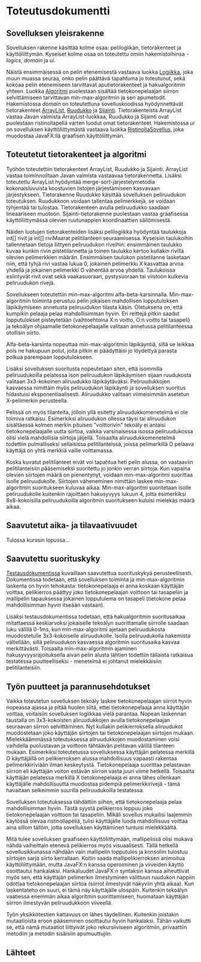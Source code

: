 # Toteutusdokumentti

## Sovelluksen yleisrakenne

Sovelluksen rakenne käsittää kolme osaa: pelilogiikan, tietorakenteet ja käyttöliittymän. Kyseiset kolme osaa on toteutettu omiin hakemistoihinsa - _logics_, _domain_ ja _ui_. 

Näistä ensimmäisessä on pelin etenemisestä vastaava luokka [Logiikka](https://github.com/heidihas/tira-harjoitustyo/blob/master/TiraHarjoitustyo/src/main/java/ristinolla/logics/Logiikka.java), joka muun muassa seuraa, onko pelin päättävä tapahtuma jo toteutunut, sekä kokoaa pelin etenemiseen tarvittavat aputietorakenteet ja hakualgoritmin yhteen. Luokka [Algoritmi](https://github.com/heidihas/tira-harjoitustyo/blob/master/TiraHarjoitustyo/src/main/java/ristinolla/logics/Algoritmi.java) puolestaan sisältää tietokonepelaajan siirron selvittämiseen tarvittavan min-max-algoritmin ja sen apumetodit. Hakemistossa _domain_ on toteutettuna sovelluskoodissa hyödynnettävät tietorakenteet [ArrayList](https://github.com/heidihas/tira-harjoitustyo/blob/master/TiraHarjoitustyo/src/main/java/ristinolla/domain/ArrayList.java), [Ruudukko](https://github.com/heidihas/tira-harjoitustyo/blob/master/TiraHarjoitustyo/src/main/java/ristinolla/domain/Ruudukko.java) ja [Sijainti](https://github.com/heidihas/tira-harjoitustyo/blob/master/TiraHarjoitustyo/src/main/java/ristinolla/domain/Sijainti.java). Tietorakenteista ArrayList vastaa Javan valmista ArrayList-luokkaa, Ruudukko ja Sijainti ovat puolestaan ristinollapeliä varten luodut omat tietorakenteet. Hakemistossa _ui_ on sovelluksen käyttöliittymästä vastaava luokka [RistinollaSovellus](https://github.com/heidihas/tira-harjoitustyo/blob/master/TiraHarjoitustyo/src/main/java/ristinolla/ui/RistinollaSovellus.java), joka muodostaa JavaFX:llä graafisen käyttöliittymän.

## Toteutetut tietorakenteet ja algoritmi

Työhön toteutettiin tietorakenteet ArrayList, Ruudukko ja Sijainti. ArrayList vastaa toiminnoiltaan Javan valmista vastaavaa tietorakennetta. Lisäksi toteutettu ArrayList hyödyntää merge-sort-järjestelymetodia kokonaisluvuista koostuvien listojen järjestämiseen kasvavaan järjestykseen. Tietorakenne Ruudukko käsittää sovelluksen peliruudukon toteutuksen. Ruudukkoon voidaan tallentaa pelimerkkejä, se voidaan tyhjentää tai tulostaa. Tietorakenteen avulla peliruudukko saadaan lineaariseen muotoon. Sijainti-tietorakenne puolestaan vastaa graafisessa käyttöliittymässä olevien ruutunappien koordinaattien säilömisestä.

Näiden luotujen tietorakenteiden lisäksi pelilogiikka hyödyntää taulukkoja int[] rivit ja int[] riviMaarat pelitilanteen seuraamisessa. Kyseisiin taulukoihin tallennetaan tietoja liittyen peliruudukon riveihin: ensimmäinen taulukko kuvaa kunkin rivin pistetilannetta ja toinen taulukko kertoo kullakin rivillä olevien pelimerkkien määrän. Ensimmäisen taulukon pistetilanne lasketaan niin, että tyhjä rivi vastaa lukua 0, jokainen pelimerkki X kasvattaa arvoa yhdellä ja jokainen pelimerkki O vähentää arvoa yhdellä. Taulukoissa esiintyvät rivit ovat sekä vaakasuoraan, pystysuoraan tai viistoon kulkevia peliruudukon rivejä.

Sovellukseen toteutettiin min-max-algoritmi alfa-beta-karsinnalla. Min-max-algoritmin toiminta perustuu pelin jokaisen mahdollisen lopputuloksen läpikäymiseen annetusta peliruudukon tilasta käsin. Oletuksena on, että kumpikin pelaaja pelaa mahdollisimman hyvin. Eri reittejä pitkin saadut lopputulokset pisteytetään (vaihtoehtoina X:n voitto, O:n voitto tai tasapeli) ja tekoälyn ohjaamalle tietokonepelaajalle valitaan annetussa pelitilanteessa otollisin siirto.

Alfa-beta-karsinta nopeuttaa min-max-algoritmin läpikäyntiä, sillä se leikkaa pois ne hakupuun polut, joita pitkin ei päädyttäisi jo löydettyä parasta polkua parempaan lopputulokseen.

Lisäksi sovelluksen suoritusta nopeutetaan siten, että isommilla peliruudukoilla pelatessa ison peliruudukon läpikäymisen sijaan ruudukosta valitaan 3x3-kokoinen aliruudukko läpikäytäväksi. Peliruudukkojen kasvaessa nimittäin myös peliruudukon läpikäynti ja sovelluksen suoritus hidastuisi eksponentiaalisesti. Aliruudukko valitaan viimeisimmän asetetun X-pelimerkin perusteella.

Pelissä on myös tilanteita, jolloin yllä esitetty aliruudukkomenetelmä ei ole toimiva ratkaisu. Esimerkiksi aliruudukon ollessa täysi tai aliruudukon sisältäessä kolmen merkin pituisen "voittorivin" tekoäly ei antaisi tietokonepelaajalle uutta siirtoa, vaikka varsinaisessa isossa peliruudukossa olisi vielä mahdollisia siirtoja jäljellä. Toisaalta aliruudukkomenetelmä todettiin pulmalliseksi sellaisissa pelitilanteissa, joissa pelimerkillä O pelaava käyttäjä on yhtä merkkiä vaille voittamassa. 

Koska kuvatut pelitilanteet eivät voi tapahtua heti pelin alussa, on vastaaviin pelitilanteisiin pääsemiseksi suoritettu jo jonkin verran siirtoja. Kun vapaina olevien siirtojen määrä on pienentynyt, voidaan min-max-algoritmi suorittaa isolle peliruudukolle. Siirtojen väheneminen nimittäin laskee min-max-algoritmin suoritukseen kuluvaa aikaa. Min-max-algoritmi suoritetaan isolle peliruudukolle kuitenkin rajoittaen hakusyvyys lukuun 4, jotta esimerkiksi 8x8-kokoisilla peliruudukoilla algoritmin suoritukseen kuluisi mielekäs määrä aikaa.

## Saavutetut aika- ja tilavaativuudet

Tulossa kurssin lopussa...

## Saavutettu suorituskyky

[Testausdokumentissa](https://github.com/heidihas/tira-harjoitustyo/blob/master/Dokumentaatio/Testausdokumentti.md) kuvaillaan saavutettua suorituskykyä perusteellisesti. Dokumentissa todetaan, että sovelluksen toiminta ja min-max-algoritmin laskenta on hyvin tehokasta: tietokonepelaaja ei anna koskaan käyttäjän voittaa, pelikierros päättyy joko tietokonepelaajan voittoon tai tasapeliin ja mallipelin tapauksessa jokainen lopputulema on tasapeli (tietokone pelaa mahdollisimman hyvin itseään vastaan). 

Lisäksi testausdokumentissa todetaan, että hakualgoritmin suoritusaikaa mitattaessa keskiarvoksi jokaiselle tekoälyn suorittamalle siirrolle saadaan luku välillä 0-1ms, kun min-max-algoritmi ajetaan peliruudukosta muodostetulle 3x3-kokoiselle aliruudukolle. Isolla peliruudukolla hakemista vältellään, sillä peliruudukon kasvaessa algoritmin suoritusaika kasvaa merkittävästi. Toisaalta min-max-algoritmin ajaminen hakusyvyysrajoituksella aivan pelin alusta lähtien todettiin tällaista ratkaisua testatessa puutteelliseksi - menetelmä ei johtanut mielekkäisiin pelitilanteisiin.

## Työn puutteet ja parannusehdotukset

Vaikka toteutetun sovelluksen tekoäly laskee tietokonepelaajan siirrot hyvin nopeassa ajassa ja pitää huolen siitä, ettei tietokonepelaaja anna käyttäjän voittaa, voitaisiin sovelluksen logiikkaa vielä parantaa. Nopean laskennan taustalla on 3x3-kokoisten aliruudukkojen avulla tietokonepelaajan seuraavan siirron selvittäminen. Nyt kullakin pelikierroksella aliruudukot muodostetaan joko käyttäjän siirtojen tai tietokonepelaajan siirtojen mukaan. Mielekkäämmässä toteutuksessa aliruudukkojen muodostaminen voisi vaihdella puolustavan ja voittoon tähtäävän pelitavan välillä tilanteen mukaan. Esimerkiksi toteutetussa sovelluksessa käyttäjän pelatessa merkillä O käyttäjällä on pelikierroksen alussa mahdollisuus vapaasti rakentaa pelimerkkiriviään ilman keskeytystä. Tietokonepelaaja suorittaa pelastavan siirron eli käyttäjän voiton estävän siirron vasta juuri viime hetkellä. Toisaalta käyttäjän pelatessa merkillä X tietokonepelaaja ei anna lähes ollenkaan käyttäjälle mahdollisuutta muodostaa pidempiä pelimerkkirivejä - tämä havaitaan selkeimmin suurilla peliruudukoilla testatessa.

Sovelluksen toteutuksessa tähdättiin siihen, että tietokonepelaaja pelaa mahdollisimman hyvin. Tästä syystä pelikierros loppuu joko tietokonepelaajan voittoon tai tasapeliin. Mikäli sovellus mukailisi laajemmin käytössä olevaa ristinollapeliä, tulisi käyttäjälle luoda mahdollisuus voittaa aina silloin tällöin, jotta sovelluksen käyttäminen tuntuisi mielekkäältä.

Mitä tulee sovelluksen graafiseen käyttöliittymään, mallipelissä olisi mukava nähdä vaiheittain etenevä pelikierros myös visuaalisesti. Tällä hetkellä sovellusikkunassa nähdään vain mallipelin lopputulos ja konsoliin tulostuu siirtojen sarja siirto kerrallaan. Koitin saada mallipelikierroksen animoitua käyttöliittymään, mutta JavaFX:n kanssa operoiminen ja viiveiden käyttö osoittautui hankalaksi. Hankaluudet JavaFX:n syntaksin kanssa aiheuttivat myös sen, että käyttäjän pelimerkin ilmestyminen valittuun ruudukon nappiin odottaa tietokonepelaajan siirtoa (siirrot ilmestyvät näkyviin yhtä aikaa). Kun laskentateho on suuri, ei tämä näy käyttäjälle ulospäin. Kuitenkin tekoälyn vaatiessa enemmän aikaa algoritmin suorittamiseen, huomataan käyttäjän siirron ilmestyvän peliruudukkoon viiveellä.

Työn yksikkötestien kattavuus on lähes täydellinen. Kuitenkin joistakin mutaatioista eroon pääseminen osoittautui hyvin hankalaksi. Tähän vaikutti se, että nämä mutaatiot liittyivät joko rekursiiviseen algoritmiin, privaattiin metodiin ja metodin sisäisiin apumuuttujiin.

## Lähteet
